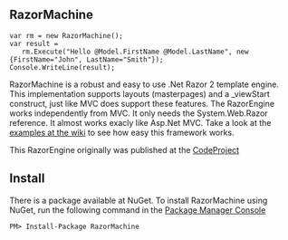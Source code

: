 ## RazorMachine ###

    var rm = new RazorMachine();
    var result = 
       rm.Execute("Hello @Model.FirstName @Model.LastName", new {FirstName="John", LastName="Smith"});
    Console.WriteLine(result);
    
RazorMachine is a robust and easy to use .Net Razor 2 template engine. This implementation supports layouts (masterpages) and a _viewStart construct, just like MVC does support these features. The RazorEngine works independently from MVC. It only needs the System.Web.Razor reference. It almost works exacly like Asp.Net MVC. Take a look at the <a href="https://github.com/jlamfers/RazorMachine/wiki/Examples" target="_blank">examples at the wiki</a> to see how easy this framework works.

This RazorEngine originally was published at the <a href="http://www.codeproject.com/Articles/423141/Razor-2-0-template-engine-supporting-layouts" target="_blank">CodeProject</a>

## Install ##

There is a package available at NuGet. To install RazorMachine using NuGet, run the following command in the <a href="http://docs.nuget.org/docs/start-here/using-the-package-manager-console" target="_blank">Package Manager Console</a>
```
PM> Install-Package RazorMachine
```
